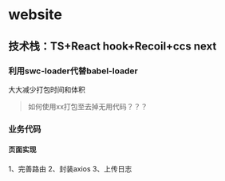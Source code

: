 # website

## 技术栈：TS+React hook+Recoil+ccs next

### 利用swc-loader代替babel-loader
大大减少打包时间和体积
> 如何使用xx打包至去掉无用代码？？？

### 业务代码
#### 页面实现
1、完善路由
2、封装axios
3、上传日志